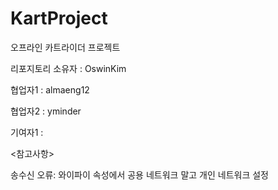 # KartProject

오프라인 카트라이더 프로젝트

리포지토리 소유자 : OswinKim

협업자1 : almaeng12

협업자2 : yminder

기여자1 : 



<참고사항>

송수신 오류: 와이파이 속성에서 공용 네트워크 말고 개인 네트워크 설정
